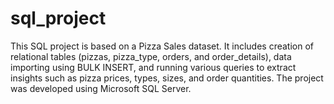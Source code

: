 # sql_project
This SQL project is based on a Pizza Sales dataset. It includes creation of relational tables (pizzas, pizza_type, orders, and order_details), data importing using BULK INSERT, and running various queries to extract insights such as pizza prices, types, sizes, and order quantities. The project was developed using Microsoft SQL Server.
